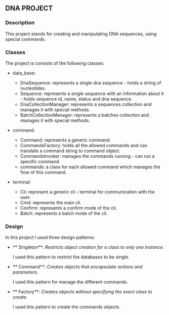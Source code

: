## DNA PROJECT
### Description
This project stands for creating and manipulating DNA sequences,
using special commands.

### Classes
The project is consists of the following classes:
* data_base:
    * DnaSequence: represents a single dna sequence - holds a string of nucleotides.
    * Sequence: represents a single sequence with an information about it - holds sequence id, name, status and dna sequence.
    * DnaCollectionManager: represents a sequences collection and manages it with special methods.
    * BatchCollectionManager: represents a batches collection and manages it with special methods.


* command:
    * Command: represents a generic command.
    * CommandsFactory: holds all the allowed commands and can translate a command string to command object.
    * CommandsInvoker: manages the commands running - can run a specific command.
    * commands: a class for each allowed command which manages the flow of this command.
    

* terminal:
    * Cli: represent a generic cli - terminal for communication with the user.
    * Cmd: represents the main cli.
    * Confirm: represents a confirm mode of the cli.
    * Batch: represents a batch mode of the cli.

### Design
In this project I used three design patterns:
* ** Singleton**:
    _Restricts object creation for a class to only one instance._
  
    I used this pattern to restrict the databases to be single.
* ** Command**:
    _Creates objects that encapsulate actions and parameters._
  
    I used this pattern for manage the different commands.
* ** Factory**:
    _Creates objects without specifying the exact class to create._
  
    I used this pattern to create the commands objects.

